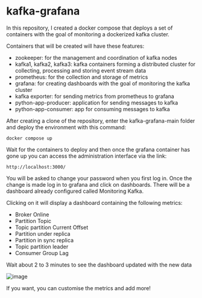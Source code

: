 # kafka-grafana

In this repository, I created a docker compose that deploys a set of containers with the goal of monitoring a dockerized kafka cluster. 

Containers that will be created will have these features:

- zookeeper: for the management and coordination of kafka nodes
- kafka1, kafka2, kafka3: kafka containers forming a distributed cluster for collecting, processing and storing event stream data
- prometheus: for the collection and storage of metrics 
- grafana: for creating dashboards with the goal of monitoring the kafka cluster
- kafka exporter: for sending metrics from prometheus to grafana
- python-app-producer: application for sending messages to kafka
- python-app-consumer: app for consuming messages to kafka

After creating a clone of the repository, enter the kafka-grafana-main folder and deploy the environment with this command:

```shell
docker compose up
```

Wait for the containers to deploy and then once the grafana container has gone up you can access the administration interface via the link:

```shell
http://localhost:3000/
```

You will be asked to change your password when you first log in. Once the change is made log in to grafana and click on dashboards. There will be a dashboard already configured called Monitoring Kafka.

Clicking on it will display a dashboard containing the following metrics:

- Broker Online
- Partition Topic
- Topic partition Current Offset
- Partition under replica
- Partition in sync replica
- Topic partition leader
- Consumer Group Lag

Wait about 2 to 3 minutes to see the dashboard updated with the new data

![image](https://github.com/user-attachments/assets/cc9995b9-3946-419b-b2fc-0e36a643e6fe)

If you want, you can customise the metrics and add more!
